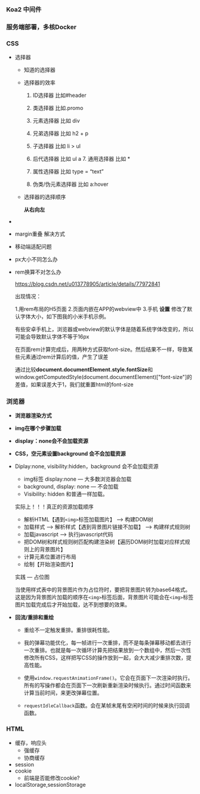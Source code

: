 ### Koa2 中间件

### 服务端部署，多核Docker

### CSS

- 选择器

  - 知道的选择器

  - 选择器的效率

    1. ID选择器 比如#header

    2. 类选择器 比如.promo

    3. 元素选择器 比如 div

    4. 兄弟选择器 比如 h2 + p

    5. 子选择器 比如 li > ul

    6. 后代选择器 比如 ul a 7. 通用选择器 比如 *

    7. 属性选择器 比如 type = “text”

    8. 伪类/伪元素选择器 比如 a:hover

  - 选择器的选择顺序

    **从右向左** 

- 

- margin重叠 解决方式

- 移动端适配问题

- px大小不同怎么办

- rem换算不对怎么办

  https://blog.csdn.net/u013778905/article/details/77972841

  出现情况：

  1.用rem布局的H5页面 
  2.页面内嵌在APP的webview中 
  3.手机 **设置** 修改了默认字体大小，如下图我的小米手机示例。

  

  有些安卓手机上，浏览器或webview的默认字体是随着系统字体改变的，所以可能会导致默认字体不等于16px

  在页面rem计算完成后，用两种方式获取font-size。然后结果不一样，导致某些元素通过rem计算后的值，产生了误差

  通过比较**document.documentElement.style.fontSize**和window.getComputedStyle(document.documentElement)["font-size"]的差值，如果误差大于1，我们就重置html的font-size



### 浏览器

- **浏览器渲染方式**

- **img在哪个步骤加载**

- **display：none会不会加载资源**

- **CSS，空元素设置background 会不会加载资源**

- Diplay:none, visibility:hidden，background 会不会加载资源

  - img标签 display:none — 大多数浏览器会加载
  - background, display: none — 不会加载
  - Visibility: hidden 和普通一样加载。

  实际上！！！真正的资源加载顺序

  - 解析HTML【遇到`<img>`标签加载图片】 —> 构建DOM树
  - 加载样式 —> 解析样式【遇到背景图片链接不加载】 —> 构建样式规则树
  - 加载javascript —> 执行javascript代码
  - 把DOM树和样式规则树匹配构建渲染树【遍历DOM树时加载对应样式规则上的背景图片】
  - 计算元素位置进行布局
  - 绘制【开始渲染图片】

  实践 — 占位图

  当使用样式表中的背景图片作为占位符时，要把背景图片转为base64格式。这是因为背景图片加载的顺序在`<img>`标签后面，背景图片可能会在`<img>`标签图片加载完成后才开始加载，达不到想要的效果。

- **回流/重排和重绘**

  - 重绘不一定触发重排。重排很耗性能。

  - 我的弹幕功能优化，每一帧进行一次重排，而不是每条弹幕移动都去进行一次重排。也就是每一次循环计算先把结果放到一个数组中，然后一次性修改所有CSS，这样把写CSS的操作放到一起，会大大减少重排次数，提高性能。

  - 使用`window.requestAnimationFrame()`。它会在页面下一次渲染时执行。所有的写操作都会在页面下一次刷新重新渲染时候执行。通过时间函数来计算当前时间，来更改弹幕位置。

  - `requestIdleCallback`函数。会在某帧末尾有空闲时间的时候来执行回调函数。

    

### HTML

- 缓存，响应头
  - 强缓存
  - 协商缓存
- session
- cookie 
  - 前端是否能修改cookie?
- localStorage,sessionStorage

